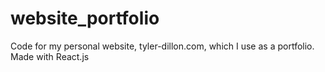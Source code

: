 # website_portfolio
Code for my personal website, tyler-dillon.com, which I use as a portfolio. Made with React.js

